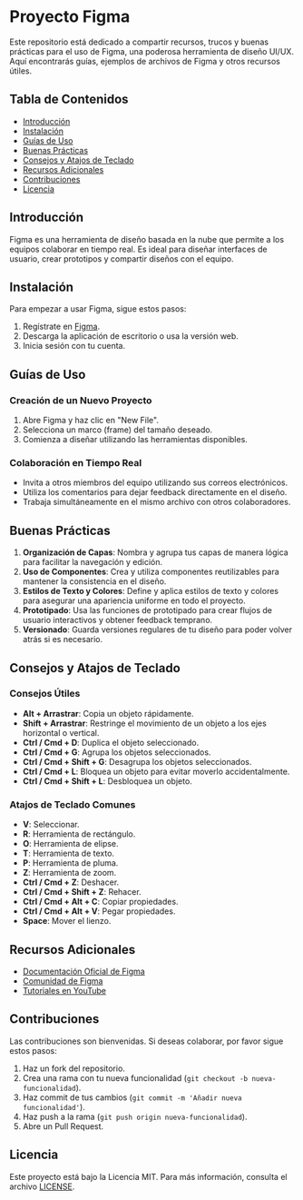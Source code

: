 # Proyecto Figma

Este repositorio está dedicado a compartir recursos, trucos y buenas prácticas para el uso de Figma, una poderosa herramienta de diseño UI/UX. Aquí encontrarás guías, ejemplos de archivos de Figma y otros recursos útiles.

## Tabla de Contenidos

- [Introducción](#introducción)
- [Instalación](#instalación)
- [Guías de Uso](#guías-de-uso)
- [Buenas Prácticas](#buenas-prácticas)
- [Consejos y Atajos de Teclado](#consejos-y-atajos-de-teclado)
- [Recursos Adicionales](#recursos-adicionales)
- [Contribuciones](#contribuciones)
- [Licencia](#licencia)

## Introducción

Figma es una herramienta de diseño basada en la nube que permite a los equipos colaborar en tiempo real. Es ideal para diseñar interfaces de usuario, crear prototipos y compartir diseños con el equipo.

## Instalación

Para empezar a usar Figma, sigue estos pasos:

1. Regístrate en [Figma](https://www.figma.com).
2. Descarga la aplicación de escritorio o usa la versión web.
3. Inicia sesión con tu cuenta.

## Guías de Uso

### Creación de un Nuevo Proyecto

1. Abre Figma y haz clic en "New File".
2. Selecciona un marco (frame) del tamaño deseado.
3. Comienza a diseñar utilizando las herramientas disponibles.

### Colaboración en Tiempo Real

- Invita a otros miembros del equipo utilizando sus correos electrónicos.
- Utiliza los comentarios para dejar feedback directamente en el diseño.
- Trabaja simultáneamente en el mismo archivo con otros colaboradores.

## Buenas Prácticas

1. **Organización de Capas**: Nombra y agrupa tus capas de manera lógica para facilitar la navegación y edición.
2. **Uso de Componentes**: Crea y utiliza componentes reutilizables para mantener la consistencia en el diseño.
3. **Estilos de Texto y Colores**: Define y aplica estilos de texto y colores para asegurar una apariencia uniforme en todo el proyecto.
4. **Prototipado**: Usa las funciones de prototipado para crear flujos de usuario interactivos y obtener feedback temprano.
5. **Versionado**: Guarda versiones regulares de tu diseño para poder volver atrás si es necesario.

## Consejos y Atajos de Teclado

### Consejos Útiles

- **Alt + Arrastrar**: Copia un objeto rápidamente.
- **Shift + Arrastrar**: Restringe el movimiento de un objeto a los ejes horizontal o vertical.
- **Ctrl / Cmd + D**: Duplica el objeto seleccionado.
- **Ctrl / Cmd + G**: Agrupa los objetos seleccionados.
- **Ctrl / Cmd + Shift + G**: Desagrupa los objetos seleccionados.
- **Ctrl / Cmd + L**: Bloquea un objeto para evitar moverlo accidentalmente.
- **Ctrl / Cmd + Shift + L**: Desbloquea un objeto.

### Atajos de Teclado Comunes

- **V**: Seleccionar.
- **R**: Herramienta de rectángulo.
- **O**: Herramienta de elipse.
- **T**: Herramienta de texto.
- **P**: Herramienta de pluma.
- **Z**: Herramienta de zoom.
- **Ctrl / Cmd + Z**: Deshacer.
- **Ctrl / Cmd + Shift + Z**: Rehacer.
- **Ctrl / Cmd + Alt + C**: Copiar propiedades.
- **Ctrl / Cmd + Alt + V**: Pegar propiedades.
- **Space**: Mover el lienzo.

## Recursos Adicionales

- [Documentación Oficial de Figma](https://help.figma.com)
- [Comunidad de Figma](https://www.figma.com/community)
- [Tutoriales en YouTube](https://www.youtube.com/results?search_query=figma+tutorials)

## Contribuciones

Las contribuciones son bienvenidas. Si deseas colaborar, por favor sigue estos pasos:

1. Haz un fork del repositorio.
2. Crea una rama con tu nueva funcionalidad (`git checkout -b nueva-funcionalidad`).
3. Haz commit de tus cambios (`git commit -m 'Añadir nueva funcionalidad'`).
4. Haz push a la rama (`git push origin nueva-funcionalidad`).
5. Abre un Pull Request.

## Licencia

Este proyecto está bajo la Licencia MIT. Para más información, consulta el archivo [LICENSE](LICENSE).

